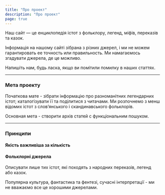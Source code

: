 ```yaml
---
title: "Про проект"
description: "Про проект"
page: true
---
```


Наш сайт — це енциклопедія істот з фольклору, легенд, міфів, переказів та казок.

Інформація на нашому сайті зібрана з різних джерел, і ми не можем гарантировать ее точность или правильность. Ми намагаємось згадувати джерела, де це можливо.

Напишіть нам, будь ласка, якщо ви помітили помилку в наших статтях.

---

### Мета проекту

Початкова мате - зібрати інформацію про разноманітних легендарних істот; каталогізувати її та поділитися з читачами. Ми розпочнемо з менш відомих істот з слов’янського і скандинавського фольклорів.

Основная мета - створити архів статей с функціональним пошуком.

---

### Принципи

#### Якість важливіша за кількість

#### Фольклорні джерела

Описувати лише тих істот, які походять з народних переказів, легенд або казок.

Популярна культура, фантастика та фентезі, сучасні інтерпретації - ми не вважаємо все це хорошими джерелами.
